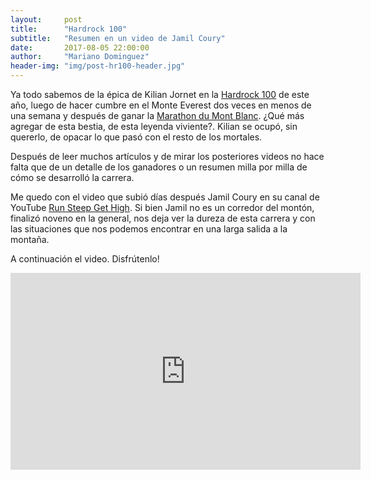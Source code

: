```yaml
---
layout:     post
title:      "Hardrock 100"
subtitle:   "Resumen en un video de Jamil Coury"
date:       2017-08-05 22:00:00
author:     "Mariano Dominguez"
header-img: "img/post-hr100-header.jpg"
---
```



<p>Ya todo sabemos de la épica de Kilian Jornet en la <a href="http://hardrock100.com/">Hardrock 100</a> de este año, luego de hacer cumbre en el Monte Everest dos veces en menos de una semana y después de ganar la <a href="http://www.montblancmarathon.net/en/">Marathon du Mont Blanc</a>. ¿Qué más agregar de esta bestia, de esta leyenda viviente?. Kilian se ocupó, sin quererlo, de opacar lo que pasó con el resto de los mortales.<p>

<p>Después de leer muchos artículos y de mirar los posteriores videos no hace falta que de un detalle de los ganadores o un resumen milla por milla de cómo se desarrolló la carrera.<p>

<p>Me quedo con el video que subió días después Jamil Coury en su canal de YouTube <a href="https://runsteep.com/">Run Steep Get High</a>.
Si bien Jamil no es un corredor del montón, finalizó noveno en la general, nos deja ver la dureza de esta carrera y con las situaciones que nos podemos encontrar en una larga salida a la montaña.<p>

<p>A continuación el video. Disfrútenlo!<p>

<iframe width="560" height="315" src="https://www.youtube.com/embed/Kvjd9sEVv-k" frameborder="0" allowfullscreen></iframe>
